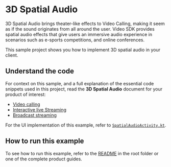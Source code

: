 # 3D Spatial Audio

3D Spatial Audio brings theater-like effects to Video Calling, making it seem as if the sound originates from all around the user. Video SDK provides spatial audio effects that give users an immersive audio experience in scenarios such as e-sports competitions, and online conferences.

This sample project shows you how to implement 3D spatial audio in your client.

## Understand the code

For context on this sample, and a full explanation of the essential code snippets used in this project, read the **3D Spatial Audio** document for your product of interest:

* [Video calling](https://docs.agora.io/en/video-calling/enable-features/spatial-audio?platform=android)
* [Interactive live Streaming](https://docs.agora.io/en/interactive-live-streaming/enable-features/spatial-audio?platform=android)
* [Broadcast streaming](https://docs.agora.io/en/broadcast-streaming/enable-features/spatial-audio?platform=android)

For the UI implementation of this example, refer to [`SpatialAudioActivity.kt`](../android-reference-app/app/src/main/java/io/agora/android_reference_app/SpatialAudioActivity.kt).

## How to run this example

To see how to run this example, refer to the [README](../README.md) in the root folder or one of the complete product guides.
